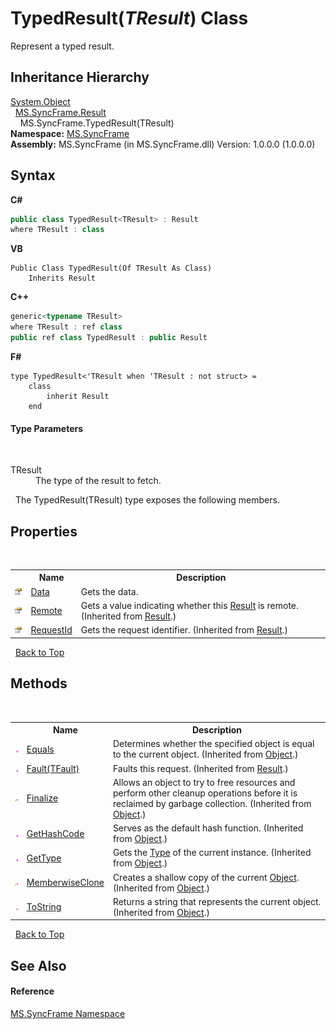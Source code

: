 # TypedResult(*TResult*) Class
 

Represent a typed result.


## Inheritance Hierarchy
<a href="http://msdn2.microsoft.com/en-us/library/e5kfa45b" target="_blank">System.Object</a><br />&nbsp;&nbsp;<a href="f0e455e9-2252-f121-710c-51c7d6b69880">MS.SyncFrame.Result</a><br />&nbsp;&nbsp;&nbsp;&nbsp;MS.SyncFrame.TypedResult(TResult)<br />
**Namespace:**&nbsp;<a href="de148c19-6fcd-6ea5-c13c-94525bd1dd5b">MS.SyncFrame</a><br />**Assembly:**&nbsp;MS.SyncFrame (in MS.SyncFrame.dll) Version: 1.0.0.0 (1.0.0.0)

## Syntax

**C#**<br />
``` C#
public class TypedResult<TResult> : Result
where TResult : class

```

**VB**<br />
``` VB
Public Class TypedResult(Of TResult As Class)
	Inherits Result
```

**C++**<br />
``` C++
generic<typename TResult>
where TResult : ref class
public ref class TypedResult : public Result
```

**F#**<br />
``` F#
type TypedResult<'TResult when 'TResult : not struct> =  
    class
        inherit Result
    end
```


#### Type Parameters
&nbsp;<dl><dt>TResult</dt><dd>The type of the result to fetch.</dd></dl>&nbsp;
The TypedResult(TResult) type exposes the following members.


## Properties
&nbsp;<table><tr><th></th><th>Name</th><th>Description</th></tr><tr><td>![Public property](media/pubproperty.gif "Public property")</td><td><a href="c8bc5d6e-6230-d85d-b94e-dd2b24f66e0c">Data</a></td><td>
Gets the data.</td></tr><tr><td>![Public property](media/pubproperty.gif "Public property")</td><td><a href="dbde15af-b5bf-51c1-ece8-608e698f71f8">Remote</a></td><td>
Gets a value indicating whether this <a href="f0e455e9-2252-f121-710c-51c7d6b69880">Result</a> is remote.
 (Inherited from <a href="f0e455e9-2252-f121-710c-51c7d6b69880">Result</a>.)</td></tr><tr><td>![Public property](media/pubproperty.gif "Public property")</td><td><a href="701f7aa7-3d5c-8872-5352-dae61686f368">RequestId</a></td><td>
Gets the request identifier.
 (Inherited from <a href="f0e455e9-2252-f121-710c-51c7d6b69880">Result</a>.)</td></tr></table>&nbsp;
<a href="#typedresult(*tresult*)-class">Back to Top</a>

## Methods
&nbsp;<table><tr><th></th><th>Name</th><th>Description</th></tr><tr><td>![Public method](media/pubmethod.gif "Public method")</td><td><a href="http://msdn2.microsoft.com/en-us/library/bsc2ak47" target="_blank">Equals</a></td><td>
Determines whether the specified object is equal to the current object.
 (Inherited from <a href="http://msdn2.microsoft.com/en-us/library/e5kfa45b" target="_blank">Object</a>.)</td></tr><tr><td>![Public method](media/pubmethod.gif "Public method")</td><td><a href="e50480f1-ba97-1085-f63a-87ab5f95c2de">Fault(TFault)</a></td><td>
Faults this request.
 (Inherited from <a href="f0e455e9-2252-f121-710c-51c7d6b69880">Result</a>.)</td></tr><tr><td>![Protected method](media/protmethod.gif "Protected method")</td><td><a href="http://msdn2.microsoft.com/en-us/library/4k87zsw7" target="_blank">Finalize</a></td><td>
Allows an object to try to free resources and perform other cleanup operations before it is reclaimed by garbage collection.
 (Inherited from <a href="http://msdn2.microsoft.com/en-us/library/e5kfa45b" target="_blank">Object</a>.)</td></tr><tr><td>![Public method](media/pubmethod.gif "Public method")</td><td><a href="http://msdn2.microsoft.com/en-us/library/zdee4b3y" target="_blank">GetHashCode</a></td><td>
Serves as the default hash function.
 (Inherited from <a href="http://msdn2.microsoft.com/en-us/library/e5kfa45b" target="_blank">Object</a>.)</td></tr><tr><td>![Public method](media/pubmethod.gif "Public method")</td><td><a href="http://msdn2.microsoft.com/en-us/library/dfwy45w9" target="_blank">GetType</a></td><td>
Gets the <a href="http://msdn2.microsoft.com/en-us/library/42892f65" target="_blank">Type</a> of the current instance.
 (Inherited from <a href="http://msdn2.microsoft.com/en-us/library/e5kfa45b" target="_blank">Object</a>.)</td></tr><tr><td>![Protected method](media/protmethod.gif "Protected method")</td><td><a href="http://msdn2.microsoft.com/en-us/library/57ctke0a" target="_blank">MemberwiseClone</a></td><td>
Creates a shallow copy of the current <a href="http://msdn2.microsoft.com/en-us/library/e5kfa45b" target="_blank">Object</a>.
 (Inherited from <a href="http://msdn2.microsoft.com/en-us/library/e5kfa45b" target="_blank">Object</a>.)</td></tr><tr><td>![Public method](media/pubmethod.gif "Public method")</td><td><a href="http://msdn2.microsoft.com/en-us/library/7bxwbwt2" target="_blank">ToString</a></td><td>
Returns a string that represents the current object.
 (Inherited from <a href="http://msdn2.microsoft.com/en-us/library/e5kfa45b" target="_blank">Object</a>.)</td></tr></table>&nbsp;
<a href="#typedresult(*tresult*)-class">Back to Top</a>

## See Also


#### Reference
<a href="de148c19-6fcd-6ea5-c13c-94525bd1dd5b">MS.SyncFrame Namespace</a><br />